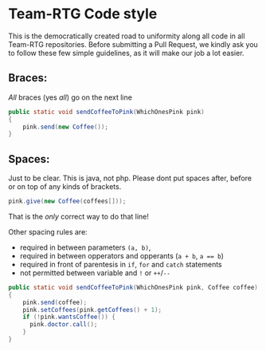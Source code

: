 Team-RTG Code style
===
This is the democratically created road to uniformity along all code in all Team-RTG repositories.
Before submitting a Pull Request, we kindly ask you to follow these few simple guidelines, as it will make our job a lot easier.

Braces:
----
*All* braces (yes *all*) go on the next line 
``` java
public static void sendCoffeeToPink(WhichOnesPink pink)
{
    pink.send(new Coffee());
}
```

Spaces:
----
Just to be clear. This is java, not php. Please dont put spaces after, before or on top of any kinds of brackets.
``` java
pink.give(new Coffee(coffees[]));
```
That is the *only* correct way to do that line!

Other spacing rules are: 
 - required in between parameters `(a, b)`,   
 - required in between opperators and opperants (`a + b`, `a == b`)
 - required in front of parentesis in `if`, `for` and `catch` statements
 - not permitted between variable and `!` or `++`/`--`
``` java
public static void sendCoffeeToPink(WhichOnesPink pink, Coffee coffee)
{
    pink.send(coffee);
    pink.setCoffees(pink.getCoffees() + 1);
    if (!pink.wantsCoffee()) {
      pink.doctor.call();
    }
}
```
